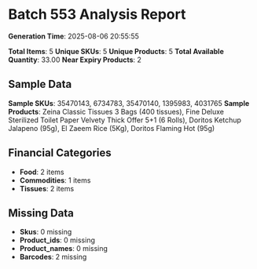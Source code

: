# Batch 553 Analysis Report

**Generation Time**: 2025-08-06 20:55:55

**Total Items**: 5
**Unique SKUs**: 5
**Unique Products**: 5
**Total Available Quantity**: 33.00
**Near Expiry Products**: 2

## Sample Data
**Sample SKUs**: 35470143, 6734783, 35470140, 1395983, 4031765
**Sample Products**: Zeina Classic Tissues 3 Bags (400 tissues), Fine Deluxe Sterilized Toilet Paper Velvety Thick Offer 5+1 (6 Rolls), Doritos Ketchup Jalapeno (95g), El Zaeem Rice (5Kg), Doritos Flaming Hot (95g)

## Financial Categories
- **Food**: 2 items
- **Commodities**: 1 items
- **Tissues**: 2 items

## Missing Data
- **Skus**: 0 missing
- **Product_ids**: 0 missing
- **Product_names**: 0 missing
- **Barcodes**: 2 missing
